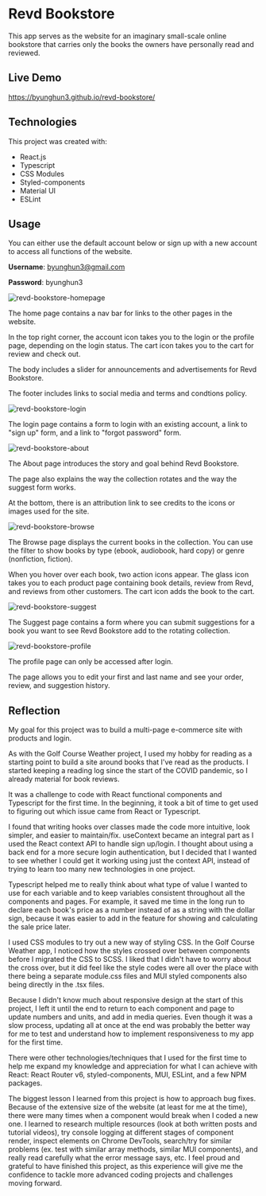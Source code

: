 # Revd Bookstore

This app serves as the website for an imaginary small-scale online bookstore that carries only the books the owners have personally read and reviewed.

## Live Demo

https://byunghun3.github.io/revd-bookstore/

## Technologies

This project was created with:

- React.js
- Typescript
- CSS Modules
- Styled-components
- Material UI
- ESLint

## Usage

You can either use the default account below or sign up with a new account to access all functions of the website.

**Username**: byunghun3@gmail.com

**Password**: byunghun3


![revd-bookstore-homepage](./src/assets/images/revd-bookstore-homepage.png)

The home page contains a nav bar for links to the other pages in the website. 

In the top right corner, the account icon takes you to the login or the profile page, depending on the login status. The cart icon takes you to the cart for review and check out.

The body includes a slider for announcements and advertisements for Revd Bookstore.

The footer includes links to social media and terms and condtions policy.


![revd-bookstore-login](./src/assets/images/revd-bookstore-login.png)

The login page contains a form to login with an existing account, a link to "sign up" form, and a link to "forgot password" form.


![revd-bookstore-about](./src/assets/images/revd-bookstore-about.png)

The About page introduces the story and goal behind Revd Bookstore.

The page also explains the way the collection rotates and the way the suggest form works.

At the bottom, there is an attribution link to see credits to the icons or images used for the site.


![revd-bookstore-browse](./src/assets/images/revd-bookstore-browse.png)

The Browse page displays the current books in the collection. You can use the filter to show books by type (ebook, audiobook, hard copy) or genre (nonfiction, fiction).

When you hover over each book, two action icons appear. The glass icon takes you to each product page containing book details, review from Revd, and reviews from other customers. The cart icon adds the book to the cart.


![revd-bookstore-suggest](./src/assets/images/revd-bookstore-suggest.png)

The Suggest page contains a form where you can submit suggestions for a book you want to see Revd Bookstore add to the rotating collection. 


![revd-bookstore-profile](./src/assets/images/revd-bookstore-profile.png)

The profile page can only be accessed after login. 

The page allows you to edit your first and last name and see your order, review, and suggestion history.


## Reflection

My goal for this project was to build a multi-page e-commerce site with products and login.

As with the Golf Course Weather project, I used my hobby for reading as a starting point to build a site around books that I've read as the products. I started keeping a reading log since the start of the COVID pandemic, so I already material for book reviews.

It was a challenge to code with React functional components and Typescript for the first time. In the beginning, it took a bit of time to get used to figuring out which issue came from React or Typescript. 

I found that writing hooks over classes made the code more intuitive, look simpler, and easier to maintain/fix. useContext became an integral part as I used the React context API to handle sign up/login. I thought about using a back end for a more secure login authentication, but I decided that I wanted to see whether I could get it working using just the context API, instead of trying to learn too many new technologies in one project.

Typescript helped me to really think about what type of value I wanted to use for each variable and to keep variables consistent throughout all the components and pages. For example, it saved me time in the long run to declare each book's price as a number instead of as a string with the dollar sign, because it was easier to add in the feature for showing and calculating the sale price later.

I used CSS modules to try out a new way of styling CSS. In the Golf Course Weather app, I noticed how the styles crossed over between components before I migrated the CSS to SCSS. I liked that I didn't have to worry about the cross over, but it did feel like the style codes were all over the place with there being a separate module.css files and MUI styled components also being directly in the .tsx files. 

Because I didn't know much about responsive design at the start of this project, I left it until the end to return to each component and page to update numbers and units, and add in media queries. Even though it was a slow process, updating all at once at the end was probably the better way for me to test and understand how to implement responsiveness to my app for the first time. 

There were other technologies/techniques that I used for the first time to help me expand my knowledge and appreciation for what I can achieve with React: React Router v6, styled-components, MUI, ESLint, and a few NPM packages.

The biggest lesson I learned from this project is how to approach bug fixes. Because of the extensive size of the website (at least for me at the time), there were many times when a component would break when I coded a new one. I learned to research multiple resources (look at both written posts and tutorial videos), try console logging at different stages of component render, inspect elements on Chrome DevTools, search/try for similar problems (ex. test with similar array methods, similar MUI components), and really read carefully what the error message says, etc. I feel proud and grateful to have finished this project, as this experience will give me the confidence to tackle more advanced coding projects and challenges moving forward.
